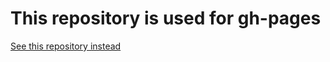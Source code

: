 # This repository is used for gh-pages

[See this repository instead](https://github.com/jani-heinikoski/sds_front_end)
